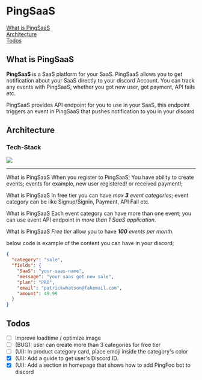 # PingSaaS

[What is PingSaaS](##what-is-Pingsaas)  
[Architecture](##architecture)  
[Todos](##todos)

## What is PingSaaS

**PingSaaS** is a SaaS platform for your SaaS. PingSaaS allows you to get notification about your SaaS directly to your discord Account. You can track any events with PingSaaS, whether you got new user, got payment, API fails etc.

PingSaaS provides API endpoint for you to use in your SaaS, this endpoint triggers an event in PingSaaS that pushes notification to you in your discord

## Architecture

### Tech-Stack

<p>
  <img src="https://go-skill-icons.vercel.app/api/icons?i=nextjs,ts,tailwindcss,reactquery,hono,prisma,postgresql,stripe,discordjs&titles=true" />
</p>

---

What is PingSaaS When you register to PingSaaS; You have ability to create events; events for example, new user registered! or received payment!;

What is PingSaaS In free tier you can have _max **3** event categories_; event category can be like Signup/Signin, Payment, API Fail etc.

What is PingSaaS Each event category can have more than one event; you can use event API endpoint in _more than 1 SaaS application_.

What is PingSaaS _Free tier_ allow you to have _**100** events per month_.

below code is example of the content you can have in your discord;

```json
{
  "category": "sale",
  "fields": {
    "SaaS": "your-saas-name",
    "message": "your saas got new sale",
    "plan": "PRO",
    "email": "patrickwhatson@fakemail.com",
    "amount": 49.99
  }
}
```

## Todos

- [ ] Improve loadtime / optimize image
- [ ] (BUG): user can create more than 3 categories for free tier
- [ ] (UI): In product category card, place emoji inside the category's color
- [x] (UI): Add a guide to get user's Discord ID.
- [x] (UI): Add a section in homepage that shows how to add PingFoo bot to discord
